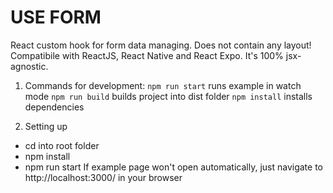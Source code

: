 # USE FORM

React custom hook for form data managing. Does not contain any layout!
Compatibile with ReactJS, React Native and React Expo. It's 100% jsx-agnostic.

1. Commands for development:
`npm run start` runs example in watch mode
`npm run build` builds project into dist folder
`npm install` installs dependencies

2. Setting up
- cd into root folder
- npm install
- npm run start
If example page won't open automatically, just navigate to http://localhost:3000/ in your browser 